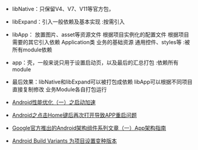 - libNative：只保留V4、V7、V11等官方包，
- libExpand：引入一般依赖及基本实现
            :按需引入

- libApp： 放置图片、asset等资源文件
          根据项目实例化的配置文件
          根据项目需要的其它引入依赖
          Application类
          业务的基础资源
          通用控件、styles等
            :被所有module依赖

- app：壳，一般来说只用于设置启动页，以及最后的汇总打包
            :依赖所有module

- 最后效果：libNative和libExpand可以被打包成依赖
           libApp可以根据不同项目直接复制修改
           业务Module各自打包运行


- [Android性能优化（一）之启动加速](https://www.jianshu.com/p/f5514b1a826c)
- [Android之点击Home键后再次打开导致APP重启问题](https://blog.csdn.net/LVXIANGAN/article/details/82870762?tdsourcetag=s_pctim_aiomsg)
- [Google官方推出的Android架构组件系列文章（一）App架构指南](https://www.jianshu.com/p/fe509262a1f7)

- [Android Build Variants 为项目设置变种版本](https://blog.csdn.net/mq2553299/article/details/71429657?locationNum=13&fps=1)
